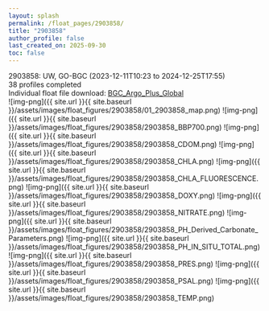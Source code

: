 ```yaml
---
layout: splash
permalink: /float_pages/2903858/
title: "2903858"
author_profile: false
last_created_on: 2025-09-30
toc: false
---
```

 
2903858: UW, GO-BGC (2023-12-11T10:23 to 2024-12-25T17:55)\
38 profiles completed\
Individual float file download: [BGC_Argo_Plus_Global](https://ftp.soest.hawaii.edu/bgc_argo_plus/Individual_Floats/outliers_removed/2903858_Sprof_processed.nc)\
![img-png]({{ site.url }}{{ site.baseurl }}/assets/images/float_figures/2903858/01_2903858_map.png)
![img-png]({{ site.url }}{{ site.baseurl }}/assets/images/float_figures/2903858/2903858_BBP700.png)
![img-png]({{ site.url }}{{ site.baseurl }}/assets/images/float_figures/2903858/2903858_CDOM.png)
![img-png]({{ site.url }}{{ site.baseurl }}/assets/images/float_figures/2903858/2903858_CHLA.png)
![img-png]({{ site.url }}{{ site.baseurl }}/assets/images/float_figures/2903858/2903858_CHLA_FLUORESCENCE.png)
![img-png]({{ site.url }}{{ site.baseurl }}/assets/images/float_figures/2903858/2903858_DOXY.png)
![img-png]({{ site.url }}{{ site.baseurl }}/assets/images/float_figures/2903858/2903858_NITRATE.png)
![img-png]({{ site.url }}{{ site.baseurl }}/assets/images/float_figures/2903858/2903858_PH_Derived_Carbonate_Parameters.png)
![img-png]({{ site.url }}{{ site.baseurl }}/assets/images/float_figures/2903858/2903858_PH_IN_SITU_TOTAL.png)
![img-png]({{ site.url }}{{ site.baseurl }}/assets/images/float_figures/2903858/2903858_PRES.png)
![img-png]({{ site.url }}{{ site.baseurl }}/assets/images/float_figures/2903858/2903858_PSAL.png)
![img-png]({{ site.url }}{{ site.baseurl }}/assets/images/float_figures/2903858/2903858_TEMP.png)
